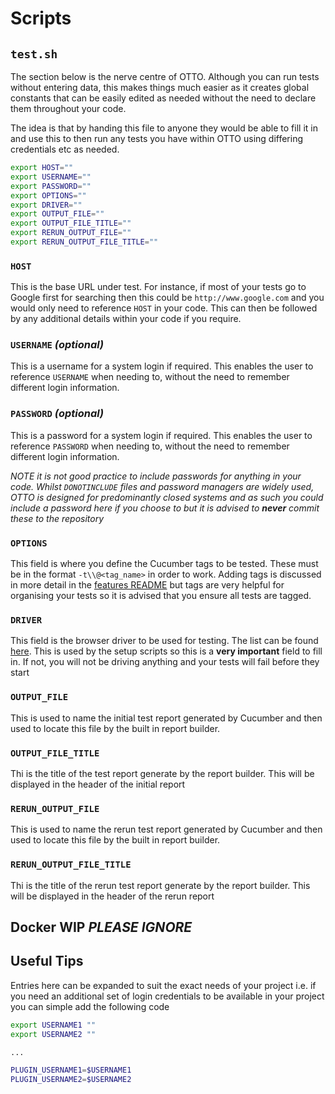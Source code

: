 # **Scripts**

## **`test.sh`**

The section below is the nerve centre of OTTO. Although you can run tests without entering data, this makes things much easier as it creates global constants that can be easily edited as needed without the need to declare them throughout your code.

The idea is that by handing this file to anyone they would be able to fill it in and use this to then run any tests you have within OTTO using differing credentials etc as needed. 

```bash
export HOST="" 
export USERNAME=""
export PASSWORD=""
export OPTIONS=""
export DRIVER=""
export OUTPUT_FILE=""
export OUTPUT_FILE_TITLE=""
export RERUN_OUTPUT_FILE=""
export RERUN_OUTPUT_FILE_TITLE=""
```

### `HOST`

This is the base URL under test. For instance, if most of your tests go to Google first for searching then this could be `http://www.google.com` and you would only need to reference `HOST` in your code. This can then be followed by any additional details within your code if you require.

### `USERNAME` *(optional)*

This is a username for a system login if required. This enables the user to reference `USERNAME` when needing to, without the need to remember different login information.

### `PASSWORD` *(optional)*

This is a password for a system login if required. This enables the user to reference `PASSWORD` when needing to, without the need to remember different login information.

*NOTE it  is not good practice to include passwords for anything in your code. Whilst `DONOTINCLUDE` files and password managers are widely used, OTTO is designed for predominantly closed systems and as such you could include a password here if you choose to but it is advised to __never__ commit these to the repository* 

### `OPTIONS`

This field is where you define the Cucumber tags to be tested. These must be in the format `-t\\@<tag_name>` in order to work. Adding tags is discussed in more detail in the [features README](features/README.md) but tags are very helpful for organising your tests so it is advised that you ensure all tests are tagged.


### `DRIVER`

This field is the browser driver to be used for testing. The list can be found [here](features/support/browser_drivers.rb). This is used by the setup scripts so this is a **very important** field to fill in. If not, you will not be driving anything and your tests will fail before they start

### `OUTPUT_FILE`

This is used to name the initial test report generated by Cucumber and then used to locate this file by the built in report builder.

### `OUTPUT_FILE_TITLE`

Thi is the title of the test report generate by the report builder. This will be displayed in the header of the initial report

### `RERUN_OUTPUT_FILE`

This is used to name the rerun test report generated by Cucumber and then used to locate this file by the built in report builder.

### `RERUN_OUTPUT_FILE_TITLE`

Thi is the title of the rerun test report generate by the report builder. This will be displayed in the header of the rerun report


## **Docker WIP** *PLEASE IGNORE*

## Useful Tips
Entries here can be expanded to suit the exact needs of your project i.e. if you need an additional set of login credentials to be available in your project you can simple add the following code

```bash
export USERNAME1 ""
export USERNAME2 ""

...

PLUGIN_USERNAME1=$USERNAME1
PLUGIN_USERNAME2=$USERNAME2
```

